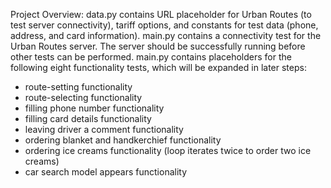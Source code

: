 Project Overview: 
data.py contains URL placeholder for Urban Routes (to test server connectivity), tariff options, and constants for test data (phone, address, and card information).
main.py contains a connectivity test for the Urban Routes server.  The server should be successfully running before other tests can be performed. 
main.py contains placeholders for the following eight functionality tests, which will be expanded in later steps: 
- route-setting functionality
- route-selecting functionality
- filling phone number functionality
- filling card details functionality
- leaving driver a comment functionality
- ordering blanket and handkerchief functionality
- ordering ice creams functionality (loop iterates twice to order two ice creams)
- car search model appears functionality
